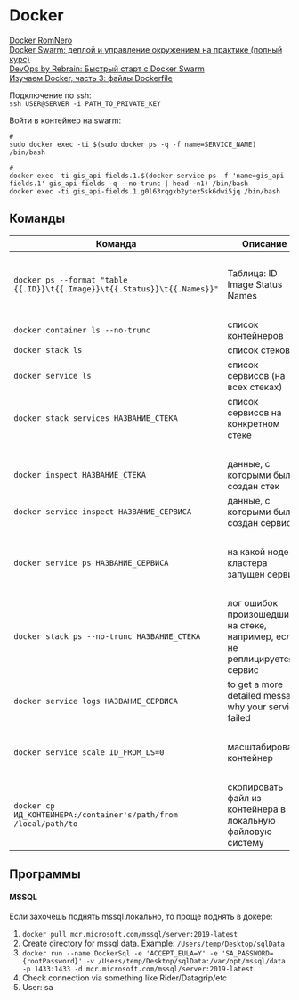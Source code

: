# Docker

[Docker RomNero](https://www.youtube.com/playlist?list=PLqVeG_R3qMSwjnkMUns_Yc4zF_PtUZmB-)  
[Docker Swarm: деплой и управление окружением на практике (полный курс)](https://www.youtube.com/watch?v=GgkreJfdTL8)  
[DevOps by Rebrain: Быстрый старт с Docker Swarm](https://www.youtube.com/watch?v=y1G4F7bzofk)  
[Изучаем Docker, часть 3: файлы Dockerfile](https://habr.com/ru/companies/ruvds/articles/439980/)

Подключение по ssh:  
`ssh USER@SERVER -i PATH_TO_PRIVATE_KEY`

Войти в контейнер на swarm:

```shell
#
sudo docker exec -ti $(sudo docker ps -q -f name=SERVICE_NAME) /bin/bash

#
docker exec -ti gis_api-fields.1.$(docker service ps -f 'name=gis_api-fields.1' gis_api-fields -q --no-trunc | head -n1) /bin/bash
docker exec -ti gis_api-fields.1.g0l63rqgxb2ytez5sk6dwi5jq /bin/bash
```

## Команды

| Команда                                                                   | Описание                                                                 |
|---------------------------------------------------------------------------|--------------------------------------------------------------------------|
| &nbsp;                                                                    | &nbsp;                                                                   |
| `docker ps --format "table {{.ID}}\t{{.Image}}\t{{.Status}}\t{{.Names}}"` | Таблица: ID  Image  Status  Names                                        |
| &nbsp;                                                                    | &nbsp;                                                                   |
| `docker container ls --no-trunc`                                          | список контейнеров                                                       |
| `docker stack ls`                                                         | список стеков                                                            |
| `docker service ls`                                                       | список сервисов (на всех стеках)                                         |
| `docker stack services НАЗВАНИЕ_СТЕКА`                                    | список сервисов на конкретном стеке                                      |
| &nbsp;                                                                    | &nbsp;                                                                   |
| `docker inspect НАЗВАНИЕ_СТЕКА`                                           | данные, с которыми был создан стек                                       |
| `docker service inspect НАЗВАНИЕ_СЕРВИСА`                                 | данные, с которыми был создан сервис                                     |
| &nbsp;                                                                    | &nbsp;                                                                   |
| `docker service ps НАЗВАНИЕ_СЕРВИСА`                                      | на какой ноде кластера запущен сервис                                    |
| &nbsp;                                                                    | &nbsp;                                                                   |
| `docker stack ps --no-trunc НАЗВАНИЕ_СТЕКА`                               | лог ошибок произошедших на стеке, например, если не реплицируется сервис |
| `docker service logs НАЗВАНИЕ_СЕРВИСА`                                    | to get a more detailed message why your service failed                   |
| &nbsp;                                                                    | &nbsp;                                                                   |
| `docker service scale ID_FROM_LS=0`                                       | масштабировать контейнер                                                 |
| &nbsp;                                                                    | &nbsp;                                                                   |
| `docker cp ИД_КОНТЕЙНЕРА:/container's/path/from /local/path/to`           | скопировать файл из контейнера в локальную файловую систему              |

## Программы

#### MSSQL

Если захочешь поднять mssql локально, то проще поднять в докере:

1. `docker pull mcr.microsoft.com/mssql/server:2019-latest`
2. Create directory for mssql data. Example: `/Users/temp/Desktop/sqlData`
3. `docker run --name DockerSql -e 'ACCEPT_EULA=Y' -e 'SA_PASSWORD={rootPassword}' -v /Users/temp/Desktop/sqlData:/var/opt/mssql/data -p 1433:1433 -d mcr.microsoft.com/mssql/server:2019-latest`
4. Check connection via something like Rider/Datagrip/etc
5. User: sa  












